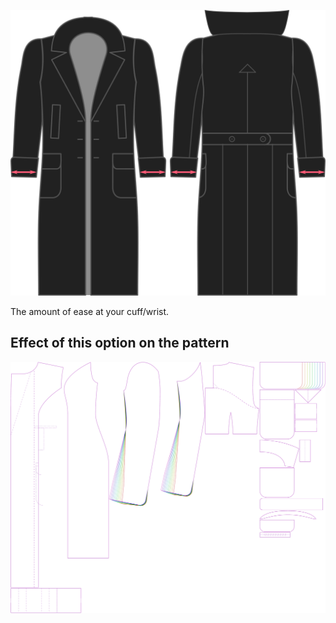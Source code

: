 ![Cuff ease](./cuffease.svg)

The amount of ease at your cuff/wrist.

## Effect of this option on the pattern

![This image shows the effect of this option by superimposing several variants that have a different value for this option](carlita_cuffease_sample.svg "Effect of this option on the pattern")
